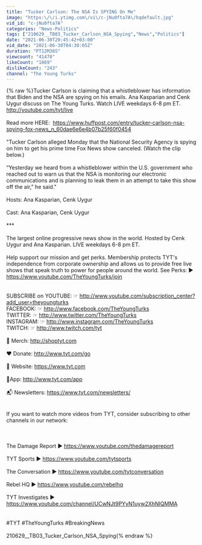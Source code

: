 ```yaml
---
title: "Tucker Carlson: The NSA Is SPYING On Me"
image: "https:\/\/i.ytimg.com\/vi\/c-jNu0fta7A\/hqdefault.jpg"
vid_id: "c-jNu0fta7A"
categories: "News-Politics"
tags: ["210629__TB03_Tucker_Carlson_NSA_Spying","News","Politics"]
date: "2021-06-30T20:45:42+03:00"
vid_date: "2021-06-30T04:30:05Z"
duration: "PT12M38S"
viewcount: "41478"
likeCount: "1869"
dislikeCount: "243"
channel: "The Young Turks"
---
```

{% raw %}Tucker Carlson is claiming that a whistleblower has information that Biden and the NSA are spying on his emails. Ana Kasparian and Cenk Uygur discuss on The Young Turks. Watch LIVE weekdays 6-8 pm ET. <a rel="nofollow" target="blank" href="http://youtube.com/tyt/live">http://youtube.com/tyt/live</a><br /><br />Read more HERE:  <a rel="nofollow" target="blank" href="https://www.huffpost.com/entry/tucker-carlson-nsa-spying-fox-news_n_60dae6e6e4b07b25f60f0454">https://www.huffpost.com/entry/tucker-carlson-nsa-spying-fox-news_n_60dae6e6e4b07b25f60f0454</a><br /><br />&quot;Tucker Carlson alleged Monday that the National Security Agency is spying on him to get his prime time Fox News show canceled. (Watch the clip below.)<br /><br />“Yesterday we heard from a whistleblower within the U.S. government who reached out to warn us that the NSA is monitoring our electronic communications and is planning to leak them in an attempt to take this show off the air,” he said.&quot;<br /><br />Hosts: Ana Kasparian, Cenk Uygur<br /><br />Cast: Ana Kasparian, Cenk Uygur<br /><br />*** <br /><br />The largest online progressive news show in the world. Hosted by Cenk Uygur and Ana Kasparian. LIVE weekdays 6-8 pm ET. <br /><br />Help support our mission and get perks. Membership protects TYT's independence from corporate ownership and allows us to provide free live shows that speak truth to power for people around the world. See Perks: ▶ <a rel="nofollow" target="blank" href="https://www.youtube.com/TheYoungTurks/join">https://www.youtube.com/TheYoungTurks/join</a><br /><br /><br />SUBSCRIBE on YOUTUBE: ☞ <a rel="nofollow" target="blank" href="http://www.youtube.com/subscription_center?add_user=theyoungturks">http://www.youtube.com/subscription_center?add_user=theyoungturks</a><br />FACEBOOK: ☞ <a rel="nofollow" target="blank" href="http://www.facebook.com/TheYoungTurks">http://www.facebook.com/TheYoungTurks</a><br />TWITTER: ☞ <a rel="nofollow" target="blank" href="http://www.twitter.com/TheYoungTurks">http://www.twitter.com/TheYoungTurks</a><br />INSTAGRAM: ☞ <a rel="nofollow" target="blank" href="http://www.instagram.com/TheYoungTurks">http://www.instagram.com/TheYoungTurks</a><br />TWITCH: ☞ <a rel="nofollow" target="blank" href="http://www.twitch.com/tyt">http://www.twitch.com/tyt</a><br /><br />👕 Merch: <a rel="nofollow" target="blank" href="http://shoptyt.com">http://shoptyt.com</a><br /><br />❤ Donate: <a rel="nofollow" target="blank" href="http://www.tyt.com/go">http://www.tyt.com/go</a><br /><br />🔗 Website: <a rel="nofollow" target="blank" href="https://www.tyt.com">https://www.tyt.com</a><br /><br />📱App: <a rel="nofollow" target="blank" href="http://www.tyt.com/app">http://www.tyt.com/app</a><br /><br />📬 Newsletters: <a rel="nofollow" target="blank" href="https://www.tyt.com/newsletters/">https://www.tyt.com/newsletters/</a><br /><br /><br />If you want to watch more videos from TYT, consider subscribing to other channels in our network:<br /><br /><br /><br />The Damage Report ▶ <a rel="nofollow" target="blank" href="https://www.youtube.com/thedamagereport">https://www.youtube.com/thedamagereport</a><br /><br />TYT Sports ▶ <a rel="nofollow" target="blank" href="https://www.youtube.com/tytsports">https://www.youtube.com/tytsports</a><br /><br />The Conversation ▶ <a rel="nofollow" target="blank" href="https://www.youtube.com/tytconversation">https://www.youtube.com/tytconversation</a><br /><br />Rebel HQ ▶ <a rel="nofollow" target="blank" href="https://www.youtube.com/rebelhq">https://www.youtube.com/rebelhq</a><br /><br />TYT Investigates ▶ <a rel="nofollow" target="blank" href="https://www.youtube.com/channel/UCwNJt9PYyN1uyw2XhNIQMMA">https://www.youtube.com/channel/UCwNJt9PYyN1uyw2XhNIQMMA</a><br /><br /><br />#TYT #TheYoungTurks #BreakingNews<br /><br />210629__TB03_Tucker_Carlson_NSA_Spying{% endraw %}
